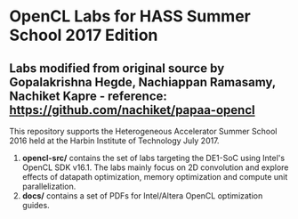 # OpenCL Labs for HASS Summer School 2017 Edition
## Labs modified from original source by Gopalakrishna Hegde, Nachiappan Ramasamy, Nachiket Kapre - reference: https://github.com/nachiket/papaa-opencl

This repository supports the Heterogeneous Accelerator Summer School 2016 held at the Harbin Institute of Technology July 2017.

1. **opencl-src/** contains the set of labs targeting the DE1-SoC using Intel's OpenCL SDK v16.1. The labs mainly focus on 2D convolution and explore effects of datapath optimization, memory optimization and compute unit parallelization.
2. **docs/** contains a set of PDFs for Intel/Altera OpenCL optimization guides.
